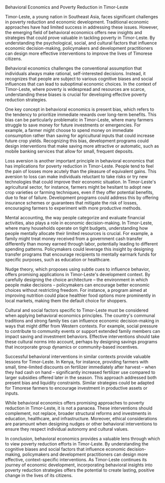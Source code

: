 Behavioral Economics and Poverty Reduction in Timor-Leste

Timor-Leste, a young nation in Southeast Asia, faces significant challenges in poverty reduction and economic development. Traditional economic approaches have had limited success in addressing these issues. However, the emerging field of behavioral economics offers new insights and strategies that could prove valuable in tackling poverty in Timor-Leste. By understanding the psychological, social, and cultural factors that influence economic decision-making, policymakers and development practitioners can design more effective interventions to improve the lives of Timorese citizens.

Behavioral economics challenges the conventional assumption that individuals always make rational, self-interested decisions. Instead, it recognizes that people are subject to various cognitive biases and social influences that can lead to suboptimal economic choices. In the context of Timor-Leste, where poverty is widespread and resources are scarce, understanding these biases is crucial for developing effective poverty reduction strategies.

One key concept in behavioral economics is present bias, which refers to the tendency to prioritize immediate rewards over long-term benefits. This bias can be particularly problematic in Timor-Leste, where many farmers struggle to save money for future investments or emergencies. For example, a farmer might choose to spend money on immediate consumption rather than saving for agricultural inputs that could increase future crop yields. Recognizing this bias, development programs could design interventions that make saving more attractive or automatic, such as mobile banking services that allow for small, frequent deposits.

Loss aversion is another important principle in behavioral economics that has implications for poverty reduction in Timor-Leste. People tend to feel the pain of losses more acutely than the pleasure of equivalent gains. This aversion to loss can make individuals reluctant to take risks or try new technologies that could improve their economic situation. In Timor-Leste's agricultural sector, for instance, farmers might be hesitant to adopt new crop varieties or farming techniques, even if they offer potential benefits, due to fear of failure. Development programs could address this by offering insurance schemes or guarantees that mitigate the risk of losses, encouraging farmers to experiment with more productive methods.

Mental accounting, the way people categorize and evaluate financial activities, also plays a role in economic decision-making. In Timor-Leste, where many households operate on tight budgets, understanding how people mentally allocate their limited resources is crucial. For example, a family might treat money received from a government cash transfer differently than money earned through labor, potentially leading to different spending patterns. Policymakers could leverage this insight by designing transfer programs that encourage recipients to mentally earmark funds for specific purposes, such as education or healthcare.

Nudge theory, which proposes using subtle cues to influence behavior, offers promising applications in Timor-Leste's development context. By carefully designing the choice architecture – the environment in which people make decisions – policymakers can encourage better economic choices without restricting freedom. For instance, a program aimed at improving nutrition could place healthier food options more prominently in local markets, making them the default choice for shoppers.

Cultural and social factors specific to Timor-Leste must be considered when applying behavioral economics principles. The country's communal traditions and strong family ties can influence economic decision-making in ways that might differ from Western contexts. For example, social pressure to contribute to community events or support extended family members can impact saving and investment behaviors. Effective interventions should take these cultural norms into account, perhaps by designing savings programs that incorporate group dynamics or community-based incentives.

Successful behavioral interventions in similar contexts provide valuable lessons for Timor-Leste. In Kenya, for instance, providing farmers with small, time-limited discounts on fertilizer immediately after harvest – when they had cash on hand – significantly increased fertilizer use compared to larger subsidies offered later in the season. This approach addressed both present bias and liquidity constraints. Similar strategies could be adapted for Timorese farmers to encourage investment in productive assets or inputs.

While behavioral economics offers promising approaches to poverty reduction in Timor-Leste, it is not a panacea. These interventions should complement, not replace, broader structural reforms and investments in education, healthcare, and infrastructure. Moreover, ethical considerations are paramount when designing nudges or other behavioral interventions to ensure they respect individual autonomy and cultural values.

In conclusion, behavioral economics provides a valuable lens through which to view poverty reduction efforts in Timor-Leste. By understanding the cognitive biases and social factors that influence economic decision-making, policymakers and development practitioners can design more effective, context-specific interventions. As Timor-Leste continues its journey of economic development, incorporating behavioral insights into poverty reduction strategies offers the potential to create lasting, positive change in the lives of its citizens.